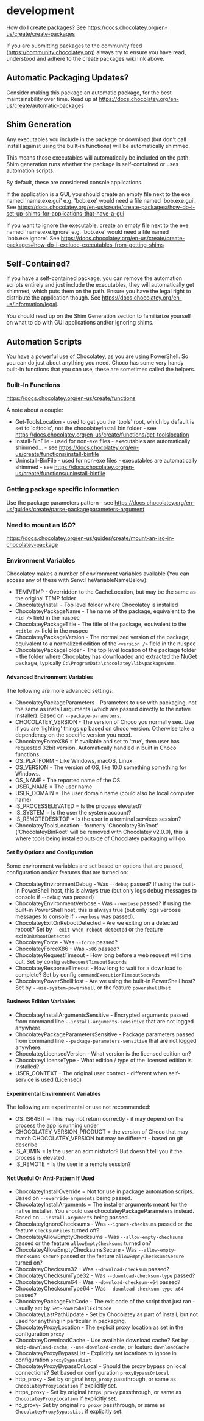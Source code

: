 # development

How do I create packages? See <https://docs.chocolatey.org/en-us/create/create-packages>

If you are submitting packages to the community feed (<https://community.chocolatey.org>)
always try to ensure you have read, understood and adhere to the create
packages wiki link above.

## Automatic Packaging Updates?

Consider making this package an automatic package, for the best
maintainability over time. Read up at <https://docs.chocolatey.org/en-us/create/automatic-packages>

## Shim Generation

Any executables you include in the package or download (but don't call
install against using the built-in functions) will be automatically shimmed.

This means those executables will automatically be included on the path.
Shim generation runs whether the package is self-contained or uses automation
scripts.

By default, these are considered console applications.

If the application is a GUI, you should create an empty file next to the exe
named 'name.exe.gui' e.g. 'bob.exe' would need a file named 'bob.exe.gui'.
See <https://docs.chocolatey.org/en-us/create/create-packages#how-do-i-set-up-shims-for-applications-that-have-a-gui>

If you want to ignore the executable, create an empty file next to the exe
named 'name.exe.ignore' e.g. 'bob.exe' would need a file named
'bob.exe.ignore'.
See <https://docs.chocolatey.org/en-us/create/create-packages#how-do-i-exclude-executables-from-getting-shims>

## Self-Contained?

If you have a self-contained package, you can remove the automation scripts
entirely and just include the executables, they will automatically get shimmed,
which puts them on the path. Ensure you have the legal right to distribute
the application though. See <https://docs.chocolatey.org/en-us/information/legal>.

You should read up on the Shim Generation section to familiarize yourself
on what to do with GUI applications and/or ignoring shims.

## Automation Scripts

You have a powerful use of Chocolatey, as you are using PowerShell. So you
can do just about anything you need. Choco has some very handy built-in
functions that you can use, these are sometimes called the helpers.

### Built-In Functions

<https://docs.chocolatey.org/en-us/create/functions>

A note about a couple:

* Get-ToolsLocation - used to get you the 'tools' root, which by default is set to 'c:\tools', not the chocolateyInstall bin folder - see <https://docs.chocolatey.org/en-us/create/functions/get-toolslocation>
* Install-BinFile - used for non-exe files - executables are automatically shimmed... - see <https://docs.chocolatey.org/en-us/create/functions/install-binfile>
* Uninstall-BinFile - used for non-exe files - executables are automatically shimmed - see <https://docs.chocolatey.org/en-us/create/functions/uninstall-binfile>

### Getting package specific information

Use the package parameters pattern - see <https://docs.chocolatey.org/en-us/guides/create/parse-packageparameters-argument>

### Need to mount an ISO?

<https://docs.chocolatey.org/en-us/guides/create/mount-an-iso-in-chocolatey-package>

### Environment Variables

Chocolatey makes a number of environment variables available (You can access any of these with $env:TheVariableNameBelow):

* TEMP/TMP - Overridden to the CacheLocation, but may be the same as the original TEMP folder
* ChocolateyInstall - Top level folder where Chocolatey is installed
* ChocolateyPackageName - The name of the package, equivalent to the `<id />` field in the nuspec
* ChocolateyPackageTitle - The title of the package, equivalent to the `<title />` field in the nuspec
* ChocolateyPackageVersion - The normalized version of the package, equivalent to a normalized edition of the `<version />` field in the nuspec
* ChocolateyPackageFolder - The top level location of the package folder  - the folder where Chocolatey has downloaded and extracted the NuGet package, typically `C:\ProgramData\chocolatey\lib\packageName`.

#### Advanced Environment Variables

The following are more advanced settings:

* ChocolateyPackageParameters - Parameters to use with packaging, not the same as install arguments (which are passed directly to the native installer). Based on `--package-parameters`.
* CHOCOLATEY_VERSION - The version of Choco you normally see. Use if you are 'lighting' things up based on choco version. Otherwise take a dependency on the specific version you need.
* ChocolateyForceX86 = If available and set to 'true', then user has requested 32bit version. Automatically handled in built in Choco functions.
* OS_PLATFORM - Like Windows, macOS, Linux.
* OS_VERSION - The version of OS, like 10.0 something something for Windows.
* OS_NAME - The reported name of the OS.
* USER_NAME = The user name
* USER_DOMAIN = The user domain name (could also be local computer name)
* IS_PROCESSELEVATED = Is the process elevated?
* IS_SYSTEM = Is the user the system account?
* IS_REMOTEDESKTOP = Is the user in a terminal services session?
* ChocolateyToolsLocation - formerly 'ChocolateyBinRoot' ('ChocolateyBinRoot' will be removed with Chocolatey v2.0.0), this is where tools being installed outside of Chocolatey packaging will go.

#### Set By Options and Configuration

Some environment variables are set based on options that are passed, configuration and/or features that are turned on:

* ChocolateyEnvironmentDebug - Was `--debug` passed? If using the built-in PowerShell host, this is always true (but only logs debug messages to console if `--debug` was passed)
* ChocolateyEnvironmentVerbose - Was `--verbose` passed? If using the built-in PowerShell host, this is always true (but only logs verbose messages to console if `--verbose` was passed).
* ChocolateyExitOnRebootDetected - Are we exiting on a detected reboot? Set by `--exit-when-reboot-detected`  or the feature `exitOnRebootDetected`
* ChocolateyForce - Was `--force` passed?
* ChocolateyForceX86 - Was `-x86` passed?
* ChocolateyRequestTimeout - How long before a web request will time out. Set by config `webRequestTimeoutSeconds`
* ChocolateyResponseTimeout - How long to wait for a download to complete? Set by config `commandExecutionTimeoutSeconds`
* ChocolateyPowerShellHost - Are we using the built-in PowerShell host? Set by `--use-system-powershell` or the feature `powershellHost`

#### Business Edition Variables

* ChocolateyInstallArgumentsSensitive - Encrypted arguments passed from command line `--install-arguments-sensitive` that are not logged anywhere.
* ChocolateyPackageParametersSensitive - Package parameters passed from command line `--package-parameters-sensitive` that are not logged anywhere.
* ChocolateyLicensedVersion - What version is the licensed edition on?
* ChocolateyLicenseType - What edition / type of the licensed edition is installed?
* USER_CONTEXT - The original user context - different when self-service is used (Licensed)

#### Experimental Environment Variables

The following are experimental or use not recommended:

* OS_IS64BIT = This may not return correctly - it may depend on the process the app is running under
* CHOCOLATEY_VERSION_PRODUCT = the version of Choco that may match CHOCOLATEY_VERSION but may be different - based on git describe
* IS_ADMIN = Is the user an administrator? But doesn't tell you if the process is elevated.
* IS_REMOTE = Is the user in a remote session?

#### Not Useful Or Anti-Pattern If Used

* ChocolateyInstallOverride = Not for use in package automation scripts. Based on `--override-arguments` being passed.
* ChocolateyInstallArguments = The installer arguments meant for the native installer. You should use chocolateyPackageParameters instead. Based on `--install-arguments` being passed.
* ChocolateyIgnoreChecksums - Was `--ignore-checksums` passed or the feature `checksumFiles` turned off?
* ChocolateyAllowEmptyChecksums - Was `--allow-empty-checksums` passed or the feature `allowEmptyChecksums` turned on?
* ChocolateyAllowEmptyChecksumsSecure - Was `--allow-empty-checksums-secure` passed or the feature `allowEmptyChecksumsSecure` turned on?
* ChocolateyChecksum32 - Was `--download-checksum` passed?
* ChocolateyChecksumType32 - Was `--download-checksum-type` passed?
* ChocolateyChecksum64 - Was `--download-checksum-x64` passed?
* ChocolateyChecksumType64 - Was `--download-checksum-type-x64` passed?
* ChocolateyPackageExitCode - The exit code of the script that just ran - usually set by `Set-PowerShellExitCode`
* ChocolateyLastPathUpdate - Set by Chocolatey as part of install, but not used for anything in particular in packaging.
* ChocolateyProxyLocation - The explicit proxy location as set in the configuration `proxy`
* ChocolateyDownloadCache - Use available download cache? Set by `--skip-download-cache`, `--use-download-cache`, or feature `downloadCache`
* ChocolateyProxyBypassList - Explicitly set locations to ignore in configuration `proxyBypassList`
* ChocolateyProxyBypassOnLocal - Should the proxy bypass on local connections? Set based on configuration `proxyBypassOnLocal`
* http_proxy - Set by original `http_proxy` passthrough, or same as `ChocolateyProxyLocation` if explicitly set.
* https_proxy - Set by original `https_proxy` passthrough, or same as `ChocolateyProxyLocation` if explicitly set.
* no_proxy- Set by original `no_proxy` passthrough, or same as `ChocolateyProxyBypassList` if explicitly set.
